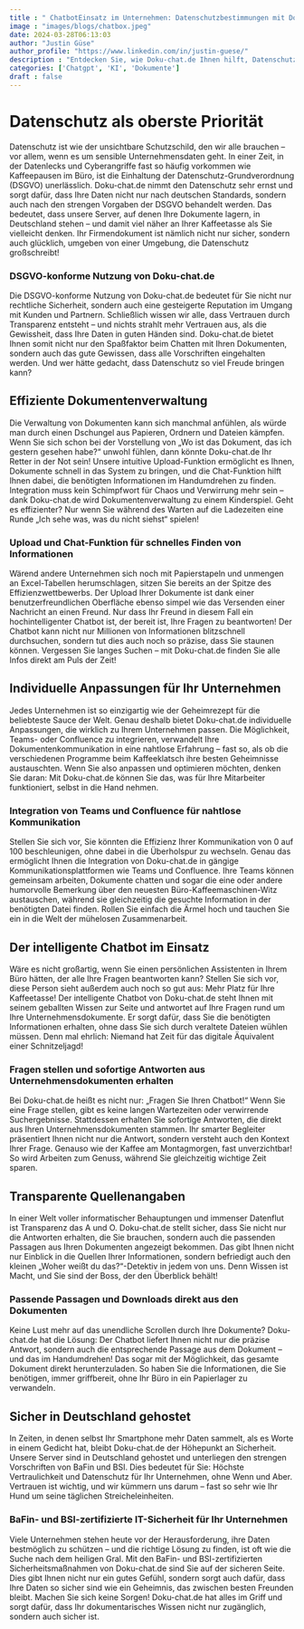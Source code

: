 ```yaml
---
title : " ChatbotEinsatz im Unternehmen: Datenschutzbestimmungen mit Dokuchat.de beachten"
image : "images/blogs/chatbox.jpeg"
date: 2024-03-28T06:13:03
author: "Justin Güse"
author_profile: "https://www.linkedin.com/in/justin-guese/"
description : "Entdecken Sie, wie Doku-chat.de Ihnen hilft, Datenschutzbestimmungen im Unternehmen einzuhalten. Erfahren Sie, wie unser KI-Chatbot sicher Dokumente verarbeitet!"
categories: ['Chatgpt', 'KI', 'Dokumente']
draft : false
---
```


# Datenschutz als oberste Priorität  

Datenschutz ist wie der unsichtbare Schutzschild, den wir alle brauchen – vor allem, wenn es um sensible Unternehmensdaten geht. In einer Zeit, in der Datenlecks und Cyberangriffe fast so häufig vorkommen wie Kaffeepausen im Büro, ist die Einhaltung der Datenschutz-Grundverordnung (DSGVO) unerlässlich. Doku-chat.de nimmt den Datenschutz sehr ernst und sorgt dafür, dass Ihre Daten nicht nur nach deutschen Standards, sondern auch nach den strengen Vorgaben der DSGVO behandelt werden. Das bedeutet, dass unsere Server, auf denen Ihre Dokumente lagern, in Deutschland stehen – und damit viel näher an Ihrer Kaffeetasse als Sie vielleicht denken. Ihr Firmendokument ist nämlich nicht nur sicher, sondern auch glücklich, umgeben von einer Umgebung, die Datenschutz großschreibt!

### DSGVO-konforme Nutzung von Doku-chat.de  

Die DSGVO-konforme Nutzung von Doku-chat.de bedeutet für Sie nicht nur rechtliche Sicherheit, sondern auch eine gesteigerte Reputation im Umgang mit Kunden und Partnern. Schließlich wissen wir alle, dass Vertrauen durch Transparenz entsteht – und nichts strahlt mehr Vertrauen aus, als die Gewissheit, dass Ihre Daten in guten Händen sind. Doku-chat.de bietet Ihnen somit nicht nur den Spaßfaktor beim Chatten mit Ihren Dokumenten, sondern auch das gute Gewissen, dass alle Vorschriften eingehalten werden. Und wer hätte gedacht, dass Datenschutz so viel Freude bringen kann?

## Effiziente Dokumentenverwaltung  

Die Verwaltung von Dokumenten kann sich manchmal anfühlen, als würde man durch einen Dschungel aus Papieren, Ordnern und Dateien kämpfen. Wenn Sie sich schon bei der Vorstellung von „Wo ist das Dokument, das ich gestern gesehen habe?“ unwohl fühlen, dann könnte Doku-chat.de Ihr Retter in der Not sein! Unsere intuitive Upload-Funktion ermöglicht es Ihnen, Dokumente schnell in das System zu bringen, und die Chat-Funktion hilft Ihnen dabei, die benötigten Informationen im Handumdrehen zu finden. Integration muss kein Schimpfwort für Chaos und Verwirrung mehr sein – dank Doku-chat.de wird Dokumentenverwaltung zu einem Kinderspiel. Geht es effizienter? Nur wenn Sie während des Warten auf die Ladezeiten eine Runde „Ich sehe was, was du nicht siehst“ spielen!

### Upload und Chat-Funktion für schnelles Finden von Informationen  

Wärend andere Unternehmen sich noch mit Papierstapeln und unmengen an Excel-Tabellen herumschlagen, sitzen Sie bereits an der Spitze des Effizienzwettbewerbs. Der Upload Ihrer Dokumente ist dank einer benutzerfreundlichen Oberfläche ebenso simpel wie das Versenden einer Nachricht an einen Freund. Nur dass Ihr Freund in diesem Fall ein hochintelligenter Chatbot ist, der bereit ist, Ihre Fragen zu beantworten! Der Chatbot kann nicht nur Millionen von Informationen blitzschnell durchsuchen, sondern tut dies auch noch so präzise, dass Sie staunen können. Vergessen Sie langes Suchen – mit Doku-chat.de finden Sie alle Infos direkt am Puls der Zeit!

## Individuelle Anpassungen für Ihr Unternehmen  

Jedes Unternehmen ist so einzigartig wie der Geheimrezept für die beliebteste Sauce der Welt. Genau deshalb bietet Doku-chat.de individuelle Anpassungen, die wirklich zu Ihrem Unternehmen passen. Die Möglichkeit, Teams- oder Confluence zu integrieren, verwandelt Ihre Dokumentenkommunikation in eine nahtlose Erfahrung – fast so, als ob die verschiedenen Programme beim Kaffeeklatsch ihre besten Geheimnisse austauschten. Wenn Sie also anpassen und optimieren möchten, denken Sie daran: Mit Doku-chat.de können Sie das, was für Ihre Mitarbeiter funktioniert, selbst in die Hand nehmen.

### Integration von Teams und Confluence für nahtlose Kommunikation  

Stellen Sie sich vor, Sie könnten die Effizienz Ihrer Kommunikation von 0 auf 100 beschleunigen, ohne dabei in die Überholspur zu wechseln. Genau das ermöglicht Ihnen die Integration von Doku-chat.de in gängige Kommunikationsplattformen wie Teams und Confluence. Ihre Teams können gemeinsam arbeiten, Dokumente chatten und sogar die eine oder andere humorvolle Bemerkung über den neuesten Büro-Kaffeemaschinen-Witz austauschen, während sie gleichzeitig die gesuchte Information in der benötigten Datei finden. Rollen Sie einfach die Ärmel hoch und tauchen Sie ein in die Welt der mühelosen Zusammenarbeit. 

## Der intelligente Chatbot im Einsatz  

Wäre es nicht großartig, wenn Sie einen persönlichen Assistenten in Ihrem Büro hätten, der alle Ihre Fragen beantworten kann? Stellen Sie sich vor, diese Person sieht außerdem auch noch so gut aus: Mehr Platz für Ihre Kaffeetasse! Der intelligente Chatbot von Doku-chat.de steht Ihnen mit seinem geballten Wissen zur Seite und antwortet auf Ihre Fragen rund um Ihre Unternehmensdokumente. Er sorgt dafür, dass Sie die benötigten Informationen erhalten, ohne dass Sie sich durch veraltete Dateien wühlen müssen. Denn mal ehrlich: Niemand hat Zeit für das digitale Äquivalent einer Schnitzeljagd!

### Fragen stellen und sofortige Antworten aus Unternehmensdokumenten erhalten  

Bei Doku-chat.de heißt es nicht nur: „Fragen Sie Ihren Chatbot!“ Wenn Sie eine Frage stellen, gibt es keine langen Wartezeiten oder verwirrende Suchergebnisse. Stattdessen erhalten Sie sofortige Antworten, die direkt aus Ihren Unternehmensdokumenten stammen. Ihr smarter Begleiter präsentiert Ihnen nicht nur die Antwort, sondern versteht auch den Kontext Ihrer Frage. Genauso wie der Kaffee am Montagmorgen, fast unverzichtbar! So wird Arbeiten zum Genuss, während Sie gleichzeitig wichtige Zeit sparen.

## Transparente Quellenangaben  

In einer Welt voller informatischer Behauptungen und immenser Datenflut ist Transparenz das A und O. Doku-chat.de stellt sicher, dass Sie nicht nur die Antworten erhalten, die Sie brauchen, sondern auch die passenden Passagen aus Ihren Dokumenten angezeigt bekommen. Das gibt Ihnen nicht nur Einblick in die Quellen Ihrer Informationen, sondern befriedigt auch den kleinen „Woher weißt du das?“-Detektiv in jedem von uns. Denn Wissen ist Macht, und Sie sind der Boss, der den Überblick behält!

### Passende Passagen und Downloads direkt aus den Dokumenten  

Keine Lust mehr auf das unendliche Scrollen durch Ihre Dokumente? Doku-chat.de hat die Lösung: Der Chatbot liefert Ihnen nicht nur die präzise Antwort, sondern auch die entsprechende Passage aus dem Dokument – und das im Handumdrehen! Das sogar mit der Möglichkeit, das gesamte Dokument direkt herunterzuladen. So haben Sie die Informationen, die Sie benötigen, immer griffbereit, ohne Ihr Büro in ein Papierlager zu verwandeln.

## Sicher in Deutschland gehostet  

In Zeiten, in denen selbst Ihr Smartphone mehr Daten sammelt, als es Worte in einem Gedicht hat, bleibt Doku-chat.de der Höhepunkt an Sicherheit. Unsere Server sind in Deutschland gehostet und unterliegen den strengen Vorschriften von BaFin und BSI. Dies bedeutet für Sie: Höchste Vertraulichkeit und Datenschutz für Ihr Unternehmen, ohne Wenn und Aber. Vertrauen ist wichtig, und wir kümmern uns darum – fast so sehr wie Ihr Hund um seine täglichen Streicheleinheiten. 

### BaFin- und BSI-zertifizierte IT-Sicherheit für Ihr Unternehmen  

Viele Unternehmen stehen heute vor der Herausforderung, ihre Daten bestmöglich zu schützen – und die richtige Lösung zu finden, ist oft wie die Suche nach dem heiligen Gral. Mit den BaFin- und BSI-zertifizierten Sicherheitsmaßnahmen von Doku-chat.de sind Sie auf der sicheren Seite. Dies gibt Ihnen nicht nur ein gutes Gefühl, sondern sorgt auch dafür, dass Ihre Daten so sicher sind wie ein Geheimnis, das zwischen besten Freunden bleibt. Machen Sie sich keine Sorgen! Doku-chat.de hat alles im Griff und sorgt dafür, dass Ihr dokumentarisches Wissen nicht nur zugänglich, sondern auch sicher ist.
